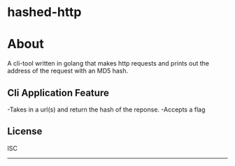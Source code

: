 # hashed-http

# About

A cli-tool written in golang that makes http requests and prints out the address of the request with an MD5 hash.



## Cli Application Feature
-Takes in a url(s) and return the hash of the reponse.
-Accepts a flag

## License

ISC

---